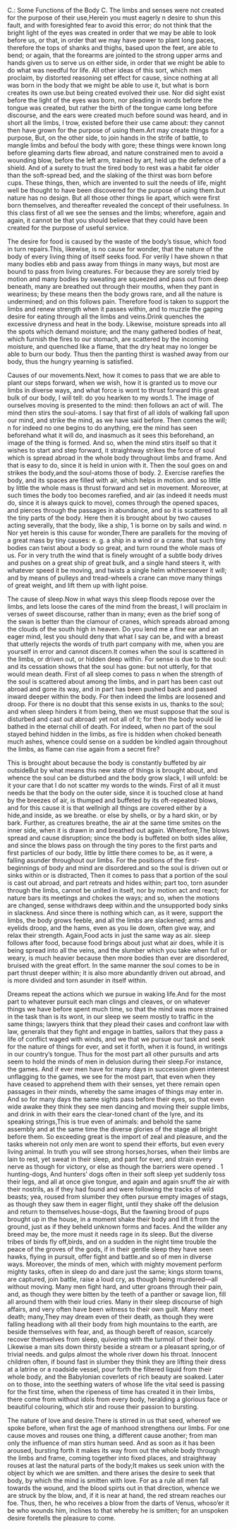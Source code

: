 
C.: Some Functions of the Body
C. The limbs and senses were not created for the purpose of their use,Herein you must eagerly
n
 desire to shun this fault, and with foresighted fear to avoid this error; do not think that the bright light of the eyes was created in order that we may be able to look before us, or that, in order that we may have power to plant long paces, therefore the tops of shanks and thighs, based upon the feet, are able to bend; or again, that the forearms are jointed to the strong upper arms and hands given us to serve us on either side, in order that we might be able to do what was needful for life. All other ideas of this sort, which men proclaim, by distorted reasoning set effect for cause, since nothing at all was born in the body that we might be able to use it, but what is born creates its own use.but being created evolved their use. Nor did sight exist before the light of the eyes was born, nor pleading in words before the tongue was created, but rather the birth of the tongue came long before discourse, and the ears were created much before sound was heard, and in short all the limbs, I trow, existed before their use came about: they cannot then have grown for the purpose of using them.Art may create things for a purpose, But, on the other side, to join hands in the strife of battle, to mangle limbs and befoul the body with gore; these things were known long before gleaming darts flew abroad, and nature constrained men to avoid a wounding blow, before the left arm, trained by art, held up the defence of a shield. And of a surety to trust the tired body to rest was a habit far older than the soft-spread bed, and the slaking of the thirst was born before cups. These things, then, which are invented to suit the needs of life, might well be thought to have been discovered for the purpose of using them.but nature has no design. But all those other things lie apart, which were first born themselves, and thereafter revealed the concept of their usefulness. In this class first of all we see the senses and the limbs; wherefore, again and again, it cannot be that you should believe that they could have been created for the purpose of useful service.

The desire for food is caused by the waste of the body’s tissue, which food in turn repairs.This, likewise, is no cause for wonder, that the nature of the body of every living thing of itself seeks food. For verily I have shown
n
 that many bodies ebb and pass away from things in many ways, but most are bound to pass from living creatures. For because they are sorely tried by motion and many bodies by sweating are squeezed and pass out from deep beneath, many are breathed out through their mouths, when they pant in weariness; by these means then the body grows rare, and all the nature is undermined; and on this follows pain. Therefore food is taken to support the limbs and renew strength when it passes within, and to muzzle the gaping desire for eating through all the limbs and veins.Drink quenches the excessive dryness and heat in the body. Likewise, moisture spreads into all the spots which demand moisture; and the many gathered bodies of heat, which furnish the fires to our stomach, are scattered by the incoming moisture, and quenched like a flame, that the dry heat may no longer be able to burn our body. Thus then the panting thirst is washed away from our body, thus the hungry yearning is satisfied.

Causes of our movements.Next, how it comes to pass that we are able to plant our steps forward, when we wish, how it is granted us to move our limbs in diverse ways, and what force is wont to thrust forward this great bulk of our body, I will tell: do you hearken to my words.1. The image of ourselves moving is presented to the mind: then follows an act of will. The mind then stirs the soul-atoms. I say that first of all idols of walking fall upon our mind, and strike the mind, as we have said before. Then comes the will;
n
 for indeed no one begins to do anything, ere the mind has seen beforehand what it will do, and inasmuch as it sees this beforehand, an image of the thing is formed. And so, when the mind stirs itself so that it wishes to start and step forward, it straightway strikes the force of soul which is spread abroad in the whole body throughout limbs and frame. And that is easy to do, since it is held in union with it. Then the soul goes on and strikes the body,and the soul-atoms those of body. 2. Exercise rarefies the body, and its spaces are filled with air, which helps in motion. and so little by little the whole mass is thrust forward and set in movement. Moreover, at such times the body too becomes rarefied, and air (as indeed it needs must do, since it is always quick to move), comes through the opened spaces, and pierces through the passages in abundance, and so it is scattered to all the tiny parts of the body. Here then it is brought about by two causes acting severally, that the body, like a ship,
1
 is borne on by sails and wind.
n
 Nor yet herein is this cause for wonder,There are parallels for the moving of a great mass by tiny causes: e. g. a ship in a wind or a crane. that such tiny bodies can twist about a body so great, and turn round the whole mass of us. For in very truth the wind that is finely wrought of a subtle body drives and pushes on a great ship of great bulk, and a single hand steers it, with whatever speed it be moving, and twists a single helm whithersoever it will; and by means of pulleys and tread-wheels a crane can move many things of great weight, and lift them up with light poise.

The cause of sleep.Now in what ways this sleep floods repose over the limbs, and lets loose the cares of the mind from the breast, I will proclaim in verses of sweet discourse, rather than in many; even as the brief song of the swan is better than the clamour of cranes, which spreads abroad among the clouds of the south high in heaven. Do you lend me a fine ear and an eager mind, lest you should deny that what I say can be, and with a breast that utterly rejects the words of truth part company with me, when you are yourself in error and cannot discern.It comes when the soul is scattered in the limbs, or driven out, or hidden deep within. For sense is due to the soul: and its cessation shows that the soul has gone: but not utterly, for that would mean death. First of all sleep comes to pass
n
 when the strength of the soul is scattered about among the limbs, and in part has been cast out abroad and gone its way, and in part has been pushed back and passed inward deeper within the body. For then indeed the limbs are loosened and droop. For there is no doubt that this sense exists in us, thanks to the soul; and when sleep hinders it from being, then we must suppose that the soul is disturbed and cast out abroad: yet not all of it; for then the body would lie bathed in the eternal chill of death. For indeed, when no part of the soul stayed behind hidden in the limbs, as fire is hidden when choked beneath much ashes, whence could sense on a sudden be kindled again throughout the limbs, as flame can rise again from a secret fire?

This is brought about because the body is constantly buffeted by air outsideBut by what means this new state of things is brought about, and whence the soul can be disturbed and the body grow slack, I will unfold: be it your care that I do not scatter my words to the winds. First of all it must needs be that the body on the outer side, since it is touched close at hand by the breezes of air, is thumped and buffeted by its oft-repeated blows, and for this cause it is that wellnigh all things are covered either by a hide,and inside, as we breathe. or else by shells, or by a hard skin, or by bark. Further, as creatures breathe, the air at the same time smites on the inner side, when it is drawn in and breathed out again. Wherefore,The blows spread and cause disruption; since the body is buffeted on both sides alike, and since the blows pass on through the tiny pores to the first parts and first particles of our body, little by little there comes to be, as it were, a falling asunder throughout our limbs. For the positions of the first-beginnings of body and mind are disordered.and so the soul is driven out or sinks within or is distracted, Then it comes to pass that a portion of the soul is cast out abroad, and part retreats and hides within; part too, torn asunder through the limbs, cannot be united in itself, nor by motion act and react; for nature bars its meetings and chokes the ways; and so, when the motions are changed, sense withdraws deep within.and the unsupported body sinks in slackness. And since there is nothing which can, as it were, support the limbs, the body grows feeble, and all the limbs are slackened; arms and eyelids droop, and the hams, even as you lie down, often give way, and relax their strength. Again,Food acts in just the same way as air. sleep follows after food, because food brings about just what air does, while it is being spread into all the veins, and the slumber which you take when full or weary, is much heavier because then more bodies than ever are disordered, bruised with the great effort. In the same manner the soul comes to be in part thrust deeper within; it is also more abundantly driven out abroad, and is more divided and torn asunder in itself within.

Dreams repeat the actions which we pursue in waking life.And for the most part to whatever pursuit each man clings and cleaves, or on whatever things we have before spent much time, so that the mind was more strained in the task than is its wont, in our sleep we seem mostly to traffic in the same things; lawyers think that they plead their cases and confront law with law, generals that they fight and engage in battles, sailors that they pass a life of conflict waged with winds, and we that we pursue our task and seek for the nature of things for ever, and set it forth, when it is found, in writings in our country’s tongue. Thus for the most part all other pursuits and arts seem to hold the minds of men in delusion during their sleep.For instance, the games. And if ever men have for many days in succession given interest unflagging to the games, we see for the most part, that even when they have ceased to apprehend them with their senses, yet there remain open passages in their minds, whereby the same images of things may enter in. And so for many days the same sights pass before their eyes, so that even wide awake they think they see men dancing and moving their supple limbs, and drink in with their ears the clear-toned chant of the lyre, and its speaking strings,This is true even of animals: and behold the same assembly and at the same time the diverse glories of the stage all bright before them. So exceeding great is the import of zeal and pleasure, and the tasks wherein not only men are wont to spend their efforts, but even every living animal. In truth you will see strong horses,horses, when their limbs are lain to rest, yet sweat in their sleep, and pant for ever, and strain every nerve as though for victory, or else as though the barriers were opened .
1
hunting-dogs, And hunters’ dogs often in their soft sleep yet suddenly toss their legs, and all at once give tongue, and again and again snuff the air with their nostrils, as if they had found and were following the tracks of wild beasts; yea, roused from slumber they often pursue empty images of stags, as though they saw them in eager flight, until they shake off the delusion and return to themselves.house-dogs, But the fawning brood of pups brought up in the house, in a moment shake their body and lift it from the ground, just as if they beheld unknown forms and faces. And the wilder any breed may be, the more must it needs rage in its sleep. But the diverse tribes of birds fly off,birds, and on a sudden in the night time trouble the peace of the groves of the gods, if in their gentle sleep they have seen hawks, flying in pursuit, offer fight and battle.and so of men in diverse ways. Moreover, the minds of men, which with mighty movement perform mighty tasks, often in sleep do and dare just the same; kings storm towns, are captured, join battle, raise a loud cry, as though being murdered—all without moving. Many men fight hard, and utter groans through their pain, and, as though they were bitten by the teeth of a panther or savage lion, fill all around them with their loud cries. Many in their sleep discourse of high affairs, and very often have been witness to their own guilt. Many meet death; many,They may dream even of their death, as though they were falling headlong with all their body from high mountains to the earth, are beside themselves with fear, and, as though bereft of reason, scarcely recover themselves from sleep, quivering with the turmoil of their body. Likewise a man sits down thirsty beside a stream or a pleasant spring,or of trivial needs. and gulps almost the whole river down his throat. Innocent children often, if bound fast in slumber they think they are lifting their dress at a latrine or a roadside vessel, pour forth the filtered liquid from their whole body, and the Babylonian coverlets of rich beauty are soaked. Later on to those, into the seething waters of whose life the vital seed is passing for the first time, when the ripeness of time has created it in their limbs, there come from without idols from every body, heralding a glorious face or beautiful colouring, which stir and rouse their passion to bursting.

The nature of love and desire.There is stirred in us that seed, whereof we spoke before, when first the age of manhood strengthens our limbs. For one cause moves and rouses one thing, a different cause another; from man only the influence of man stirs human seed. And as soon as it has been aroused, bursting forth it makes its way from out the whole body through the limbs and frame, coming together into fixed places, and straightway rouses at last the natural parts of the body;It makes us seek union with the object by which we are smitten. and there arises the desire to seek that body, by which the mind is smitten with love. For as a rule all men fall towards the wound, and the blood spirts out in that direction, whence we are struck by the blow, and, if it is near at hand, the red stream reaches our foe. Thus, then, he who receives a blow from the darts of Venus, whoso’er it be who wounds him, inclines to that whereby he is smitten; for an unspoken desire foretells the pleasure to come.


